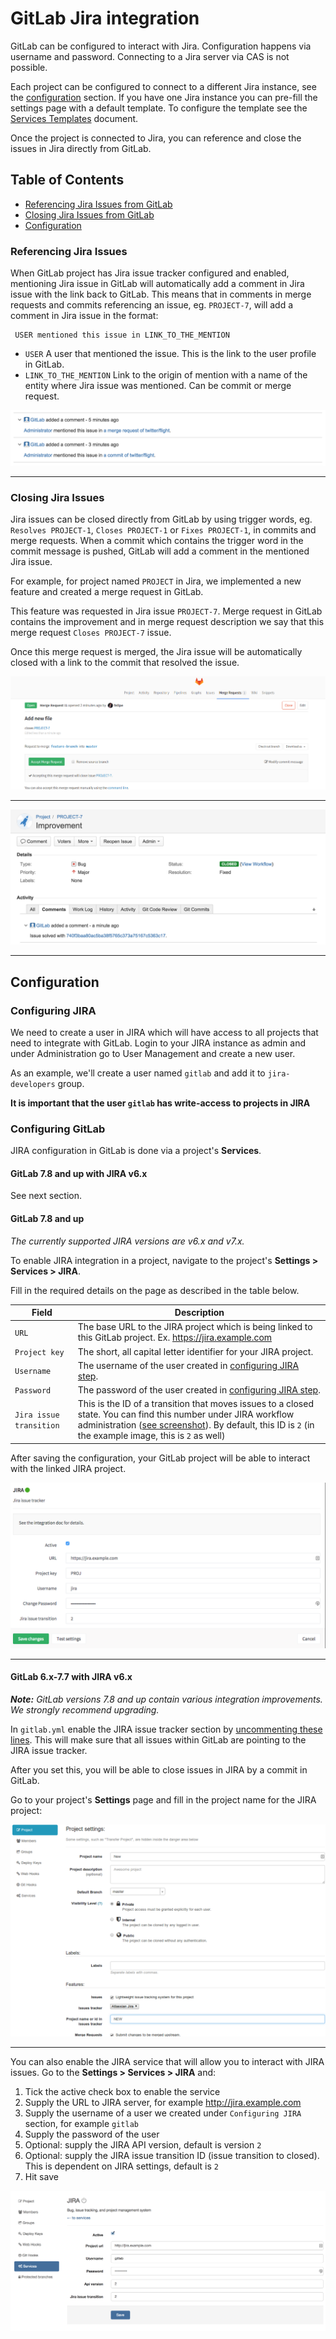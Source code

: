 # GitLab Jira integration

GitLab can be configured to interact with Jira. Configuration happens via
username and password. Connecting to a Jira server via CAS is not possible.

Each project can be configured to connect to a different Jira instance, see the
[configuration](#configuration) section. If you have one Jira instance you can
pre-fill the settings page with a default template. To configure the template
see the [Services Templates][services-templates] document.

Once the project is connected to Jira, you can reference and close the issues
in Jira directly from GitLab.

## Table of Contents

* [Referencing Jira Issues from GitLab](#referencing-jira-issues)
* [Closing Jira Issues from GitLab](#closing-jira-issues)
* [Configuration](#configuration)

### Referencing Jira Issues

When GitLab project has Jira issue tracker configured and enabled, mentioning
Jira issue in GitLab will automatically add a comment in Jira issue with the
link back to GitLab. This means that in comments in merge requests and commits
referencing an issue, eg. `PROJECT-7`, will add a comment in Jira issue in the
format:

```
 USER mentioned this issue in LINK_TO_THE_MENTION
```

* `USER` A user that mentioned the issue. This is the link to the user profile in GitLab.
* `LINK_TO_THE_MENTION` Link to the origin of mention with a name of the entity where Jira issue was mentioned.
Can be commit or merge request.

![example of mentioning or closing the Jira issue](img/jira_issue_reference.png)

---

### Closing Jira Issues

Jira issues can be closed directly from GitLab by using trigger words, eg.
`Resolves PROJECT-1`, `Closes PROJECT-1` or `Fixes PROJECT-1`, in commits and
merge requests. When a commit which contains the trigger word in the commit
message is pushed, GitLab will add a comment in the mentioned Jira issue.

For example, for project named `PROJECT` in Jira, we implemented a new feature
and created a merge request in GitLab.

This feature was requested in Jira issue `PROJECT-7`. Merge request in GitLab
contains the improvement and in merge request description we say that this
merge request `Closes PROJECT-7` issue.

Once this merge request is merged, the Jira issue will be automatically closed
with a link to the commit that resolved the issue.

![A Git commit that causes the Jira issue to be closed](img/jira_merge_request_close.png)

---

![The GitLab integration user leaves a comment on Jira](img/jira_service_close_issue.png)

---

## Configuration

### Configuring JIRA

We need to create a user in JIRA which will have access to all projects that
need to integrate with GitLab. Login to your JIRA instance as admin and under
Administration go to User Management and create a new user.

As an example, we'll create a user named `gitlab` and add it to `jira-developers`
group.

**It is important that the user `gitlab` has write-access to projects in JIRA**

### Configuring GitLab

JIRA configuration in GitLab is done via a project's **Services**.

#### GitLab 7.8 and up with JIRA v6.x

See next section.

#### GitLab 7.8 and up

_The currently supported JIRA versions are v6.x and v7.x._

To enable JIRA integration in a project, navigate to the project's
**Settings > Services > JIRA**.

Fill in the required details on the page as described in the table below.

| Field | Description |
| ----- | ----------- |
| `URL` | The base URL to the JIRA project which is being linked to this GitLab project. Ex. https://jira.example.com |
| `Project key` | The short, all capital letter identifier for your JIRA project. |
| `Username` | The username of the user created in [configuring JIRA step](#configuring-jira). |
| `Password` |The password of the user created in [configuring JIRA step](#configuring-jira). |
| `Jira issue transition` | This is the ID of a transition that moves issues to a closed state. You can find this number under JIRA workflow administration ([see screenshot](img/jira_workflow_screenshot.png)).  By default, this ID is `2` (in the example image, this is `2` as well) |

After saving the configuration, your GitLab project will be able to interact
with the linked JIRA project.

![Jira service page](img/jira_service_page.png)

---

#### GitLab 6.x-7.7 with JIRA v6.x

_**Note:** GitLab versions 7.8 and up contain various integration improvements.
We strongly recommend upgrading._

In `gitlab.yml` enable the JIRA issue tracker section by
[uncommenting these lines][jira-gitlab-yml]. This will make sure that all
issues within GitLab are pointing to the JIRA issue tracker.

After you set this, you will be able to close issues in JIRA by a commit in
GitLab.

Go to your project's **Settings** page and fill in the project name for the
JIRA project:

![Set the JIRA project name in GitLab to 'NEW'](img/jira_project_name.png)

---

You can also enable the JIRA service that will allow you to interact with JIRA
issues. Go to the **Settings > Services > JIRA** and:

1. Tick the active check box to enable the service
1. Supply the URL to JIRA server, for example http://jira.example.com
1. Supply the username of a user we created under `Configuring JIRA` section,
   for example `gitlab`
1. Supply the password of the user
1. Optional: supply the JIRA API version, default is version `2`
1. Optional: supply the JIRA issue transition ID (issue transition to closed).
   This is dependent on JIRA settings, default is `2`
1. Hit save


![Jira services page](img/jira_service.png)

[services-templates]: ../project_services/services_templates.md
[jira-gitlab-yml]: https://gitlab.com/subscribers/gitlab-ee/blob/6-8-stable-ee/config/gitlab.yml.example#L111-115
